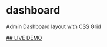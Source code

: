 # dashboard
Admin Dashboard layout with CSS Grid

[## LIVE DEMO](https://todotirreno.github.io/dashboard/)

